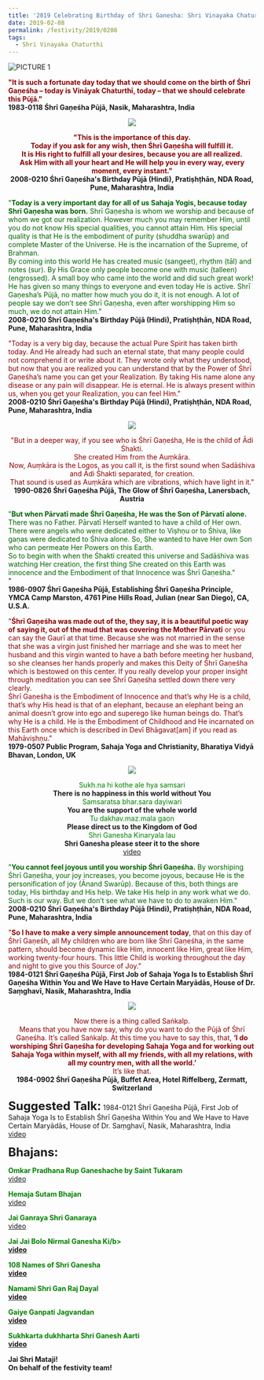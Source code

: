```yaml
---
title: '2019 Celebrating Birthday of Shri Ganesha: Shri Vinayaka Chaturthi'
date: 2019-02-08
permalink: /festivity/2019/0208
tags:
  - Shri Vinayaka Chaturthi
---
```


![PICTURE 1](/images/image1.png)

<p>
<font color="DarkRed"><b>"It is such a fortunate day today that we should come on the birth of Śhrī Gaṇeśha – today is Vināyak Chaturthī, today – that we should celebrate this Pūjā."</b></font><br>
<b>1983-0118 Śhrī Gaṇeśha Pūjā, Nasik, Maharashtra, India</b>
</p>

<div style="text-align: center"><img src="/images/image123.png" /></div>

<p style="text-align:center;">
<font color="DarkRed"><b>"This is the importance of this day.<br>
Today if you ask for any wish, then Śhrī Gaṇeśha will fulfill it.<br> 
It is His right to fulfill all your desires, because you are all realized.<br>
Ask Him with all your heart and He will help you in every way, every moment, every instant."</b></font><br>
<b>2008-0210 Śhrī Gaṇeśha's Birthday Pūjā (Hindi), Pratiṣhṭhān, NDA Road, Pune, Maharashtra, India</b>
</p>

<p>
<font color="DarkGreen">"<b>Today is a very important day for all of us Sahaja Yogis, because today Shrī Gaṇesha was born.</b> Shrī Gaṇesha is whom we worship and because of whom we got our realization. However much you may remember Him, until you do not know His special qualities, you cannot attain Him. His special quality is that He is the embodiment of purity (shuddha swarūp) and complete Master of the Universe. He is the incarnation of the Supreme, of Brahman.<br>
By coming into this world He has created music (sangeet), rhythm (tāl) and notes (sur). By His Grace only people become one with music (talleen)(engrossed). A small boy who came into the world and did such great work! He has given so many things to everyone and even today He is active. Shrī Gaṇesha’s Pūjā, no matter how much you do it, it is not enough. A lot of people say we don’t see Shrī Gaṇesha, even after worshipping Him so much, we do not attain Him."</font><br>
<b>2008-0210 Śhrī Gaṇeśha's Birthday Pūjā (Hindi), Pratiṣhṭhān, NDA Road, Pune, Maharashtra, India</b>
</p>

<p>
<font color="DarkRed">"Today is a very big day, because the actual Pure Spirit has taken birth today. And He already had such an eternal state, that many people could not comprehend it or write about it. They wrote only what they understood, but now that you are realized you can understand that by the Power of Śhrī Gaṇeśha’s name you can get your Realization. By taking His name alone any disease or any pain will disappear. He is eternal. He is always present within us, when you get your Realization, you can feel Him."</font><br>
<b>2008-0210 Śhrī Gaṇeśha's Birthday Pūjā (Hindi), Pratiṣhṭhān, NDA Road, Pune, Maharashtra, India</b>
</p>

<div style="text-align: center"><img src="/images/image124.png" /></div>

<p style="text-align:center;">
<font color="DarkRed">"But in a deeper way, if you see who is Śhrī Gaṇeśha, He is the child of Ādi Śhakti.<br> 
She created Him from the Auṃkāra.<br> 
Now, Auṃkāra is the Logos, as you call it, is the first sound when Sadāśhiva and Ādi Śhakti separated, for creation.<br> 
That sound is used as Auṃkāra which are vibrations, which have light in it."</font><br>
<b>1990-0826 Śhrī Gaṇeśha Pūjā, The Glow of Śhrī Gaṇeśha, Lanersbach, Austria</b>
</p>

<p>
<font color="DarkGreen">"<b>But when Pārvatī made Śhrī Gaṇeśha, He was the Son of Pārvatī alone.</b> There was no Father. Pārvatī Herself wanted to have a child of Her own. There were angels who were dedicated either to Viṣhṇu or to Śhiva, like gaṇas were dedicated to Śhiva alone. So, She wanted to have Her own Son who can permeate Her Powers on this Earth.<br>
So to begin with when the Śhakti created this universe and Sadāśhiva was watching Her creation, the first thing She created on this Earth was innocence and the Embodiment of that Innocence was Śhrī Gaṇeśha."</font><br>"</font><br>
<b>1986-0907 Śhrī Gaṇeśha Pūjā, Establishing Śhrī Gaṇeśha Principle, YMCA Camp Marston, 4761 Pine Hills Road, Julian (near San Diego), CA, U.S.A.</b>
</p>

<p>
<font color="DarkRed">"<b>Śhrī Gaṇeśha was made out of the, they say, it is a beautiful poetic way of saying it, out of the mud that was covering the Mother Pārvatī</b> or you can say the Gaurī at that time. Because she was not married in the sense that she was a virgin just finished her marriage and she was to meet her husband and this virgin wanted to have a bath before meeting her husband, so she cleanses her hands properly and makes this Deity of Śhrī Gaṇeśha which is bestowed on this center. If you really develop your proper insight through meditation you can see Śhrī Gaṇeśha settled down there very clearly.<br>
Śhrī Gaṇeśha is the Embodiment of Innocence and that’s why He is a child, that’s why His head is that of an elephant, because an elephant being an animal doesn’t grow into ego and superego like human beings do. That’s why He is a child. He is the Embodiment of Childhood and He incarnated on this Earth once which is described in Devī Bhāgavat[am] if you read as Mahāviṣhṇu."</font><br>
<b>1979-0507 Public Program, Sahaja Yoga and Christianity, Bharatiya Vidyā Bhavan, London, UK</b>
</p>

<div style="text-align: center"><img src="/images/image125.png" /></div>

<p style="text-align:center;">
<font color="green">Sukh.na hi kothe ale hya samsari</font><br>
<b>There is no happiness in this world without You</b><br>
<font color="green">Samsaratsa bhar.sara dayiwari</font><br>
<b>You are the support of the whole world</b><br>
<font color="green">Tu dakhav.maz.mala gaon</font><br>
<b>Please direct us to the Kingdom of God</b><br>
<font color="green">Shri Ganesha Kinaryala lau</font><br>
<b>Shri Ganesha please steer it to the shore</b><br>	
<a href="https://www.youtube.com/watch?v=1ZZ57Fxd79Q">video</a>
</p>

<p>
<font color="DarkGreen">"<b>You cannot feel joyous until you worship Śhrī Gaṇeśha.</b> By worshiping Śhrī Gaṇeśha, your joy increases, you become joyous, because He is the personification of joy (Ānand Swarūp). Because of this, both things are today, His birthday and His help. We take His help in any work what we do. Such is our way. But we don’t see what we have to do to awaken Him."</font><br>
<b>2008-0210 Śhrī Gaṇeśha's Birthday Pūjā (Hindi), Pratiṣhṭhān, NDA Road, Pune, Maharashtra, India</b>
</p>

<p>
<font color="DarkRed">"<b>So I have to make a very simple announcement today</b>, that on this day of Śhrī Gaṇeśh, all My children who are born like Śhrī Gaṇeśha, in the same pattern, should become dynamic like Him, innocent like Him, great like Him, working twenty-four hours. This little Child is working throughout the day and night to give you this Source of Joy."</font><br>
<b>1984-0121 Śhrī Gaṇeśha Pūjā, First Job of Sahaja Yoga Is to Establish Śhrī Gaṇeśha Within You and We Have to Have Certain Maryādās, House of Dr. Saṃghavī, Nasik, Maharashtra, India</b>
</p>

<div style="text-align: center"><img src="/images/image126.png" /></div>

<p style="text-align:center;">
<font color="DarkRed">Now there is a thing called Saṅkalp.<br>
Means that you have now say, why do you want to do the Pūjā of Śhrī Gaṇeśha. It’s called Saṅkalp. At this time you have to say this, that, 
<b>‘I do worshiping Śhrī Gaṇeśha for developing Sahaja Yoga and for working out Sahaja Yoga within myself, with all my friends, with all my relations, with all my country men, with all the world.’</b><br>
It’s like that.</font><br>
<b>1984-0902 Śhrī Gaṇeśha Pūjā, Buffet Area, Hotel Riffelberg, Zermatt, Switzerland</b><br>
</p>

<font size="+2"><b>Suggested Talk:</b></font> 1984-0121 Śhrī Gaṇeśha Pūjā, First Job of Sahaja Yoga Is to Establish Śhrī Gaṇeśha Within You and We Have to Have Certain Maryādās, House of Dr. Saṃghavī, Nasik, Maharashtra, India<br><a href="https://youtu.be/nPVRRLo7IZY"> video</a><br>

<font size="+2"><b>Bhajans:</b></font>

<p>
<font color="green"><b>Omkar Pradhana Rup Ganeshache by Saint Tukaram</b></font><br>
<a href="https://www.youtube.com/watch?v=ks7SUsrbB-c"> video</a><br>
</p>

<p>
<font color="green"><b>Hemaja Sutam Bhajan</b></font><br>
<a href="https://www.youtube.com/watch?v=mGvUq8-ebXo">video</a>
</p>

<p>
<font color="green"><b>Jai Ganraya Shri Ganaraya</b></font><br>
<a href="https://www.youtube.com/watch?v=0dit4be9pK0">video</a>
</p>
 
<p>
<font color="green"><b>Jai Jai Bolo Nirmal Ganesha Ki/b></font><br>
<a href="https://www.youtube.com/watch?v=0dit4be9pK0">video</a> 
</p>
<p>
<font color="green"><b>108 Names of Shri Ganesha</b></font><br>
<a href="https://www.youtube.com/watch?v=9r2eVWLg4mo">video</a> 
</p>

<p>
<font color="green"><b>Namami Shri Gan Raj Dayal</b></font><br>
<a href="https://www.youtube.com/watch?v=K1R54Pk7-70">video</a> 
</p>

<p>
<font color="green"><b>Gaiye Ganpati Jagvandan</b></font><br>
<a href="https://www.youtube.com/watch?v=ilY4PAguS6A">video</a> 
</p>

<p>
<font color="green"><b>Sukhkarta dukhharta Shri Ganesh Aarti</b></font><br>
<a href="https://www.youtube.com/watch?v=HNv44APLhL8&list=PL8E57180C36478F98&index=2">video</a> 
</p>

Jai Shri Mataji!<br>
On behalf of the festivity team!
